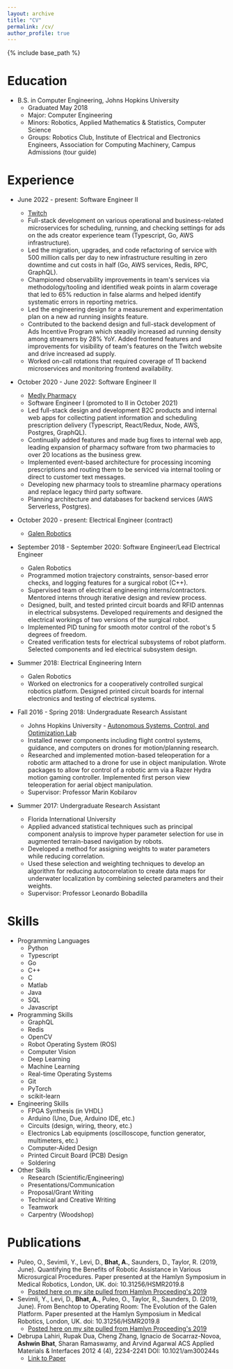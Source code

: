 ```yaml
---
layout: archive
title: "CV"
permalink: /cv/
author_profile: true
---
```


<html>
  <head>
    <link href="https://fonts.googleapis.com/css?family=Roboto&display=swap" rel="stylesheet">
    <script type="text/javascript">
      var host = "theshwin.com/cv/";
      if ((host == window.location.host) && (window.location.protocol != "https:"))
        window.location.protocol = "https";
    </script>
  </head>
</html>

{% include base_path %}

Education
======
* B.S. in Computer Engineering, Johns Hopkins University
  * Graduated May 2018
  * Major: Computer Engineering
  * Minors: Robotics, Applied Mathematics & Statistics, Computer Science
  * Groups: Robotics Club, Institute of Electrical and Electronics Engineers, Association for Computing Machinery, Campus Admissions (tour guide)

Experience
======
* June 2022 - present: Software Engineer II
  * [Twitch](twitch.tv)
  * Full-stack development on various operational and business-related microservices for scheduling, running, and checking settings for ads on the ads creator experience team (Typescript, Go, AWS infrastructure).
  * Led the migration, upgrades, and code refactoring of service with 500 million calls per day to new infrastructure resulting in zero downtime and cut costs in half (Go, AWS services, Redis, RPC, GraphQL).
  * Championed observability improvements in team's services via methodology/tooling and identified weak points in alarm coverage that led to 65% reduction in false alarms and helped identify systematic errors in reporting metrics.
  * Led the engineering design for a measurement and experimentation plan on a new ad running insights feature.
  * Contributed to the backend design and full-stack development of Ads Incentive Program which steadily increased ad running density among streamers by 28% YoY. Added frontend features and improvements for visibility of team's features on the Twitch website and drive increased ad supply.
  * Worked on-call rotations that required coverage of 11 backend microservices and monitoring frontend availability.
* October 2020 - June 2022: Software Engineer II
  * [Medly Pharmacy](https://medly.com/en-us) 
  * Software Engineer I (promoted to II in October 2021)
  * Led full-stack design and development B2C products and internal web apps for collecting patient information and scheduling prescription delivery (Typescript, React/Redux, Node, AWS, Postgres, GraphQL).
  * Continually added features and made bug fixes to internal web app, leading expansion of pharmacy software from two pharmacies to over 20 locations as the business grew.
  * Implemented event-based architecture for processing incoming prescriptions and routing them to be serviced via internal tooling or direct to customer text messages.
  * Developing new pharmacy tools to streamline pharmacy operations and replace legacy third party software.
  * Planning architecture and databases for backend services (AWS Serverless, Postgres). 
* October 2020 - present: Electrical Engineer (contract)
  * [Galen Robotics](https://www.galenrobotics.com)
* September 2018 - September 2020: Software Engineer/Lead Electrical Engineer
  * Galen Robotics
  * Programmed motion trajectory constraints, sensor-based error checks, and logging features for a surgical robot (C++).
  * Supervised team of electrical engineering interns/contractors. Mentored interns through iterative design and review process.
  * Designed, built, and tested printed circuit boards and RFID antennas in electrical subsystems. Developed requirements and designed the electrical workings of two versions of the surgical robot.
  * Implemented PID tuning for smooth motor control of the robot's 5 degrees of freedom.
  * Created verification tests for electrical subsystems of robot platform. Selected components and led electrical subsystem design.
* Summer 2018: Electrical Engineering Intern
  * Galen Robotics
  * Worked on electronics for a cooperatively controlled surgical robotics platform. Designed printed circuit boards for internal electronics and testing of electrical systems.

* Fall 2016 - Spring 2018: Undergraduate Research Assistant
  * Johns Hopkins University - [Autonomous Systems, Control, and Optimization Lab](https://asco.lcsr.jhu.edu/)
  * Installed newer components including flight control systems, guidance, and computers on drones for motion/planning research. 
  * Researched and implemented motion-based teleoperation for a robotic arm attached to a drone for use in object manipulation. Wrote packages to allow for control of a robotic arm via a Razer Hydra motion gaming controller. Implemented first person view teleoperation for aerial object manipulation.
  * Supervisor: Professor Marin Kobilarov

* Summer 2017: Undergraduate Research Assistant
  * Florida International University
  * Applied advanced statistical techniques such as principal component analysis to improve hyper parameter selection for use in augmented terrain-based navigation by robots. 
  * Developed a method for assigning weights to water parameters while reducing correlation. 
  * Used these selection and weighting techniques to develop an algorithm for reducing autocorrelation to create data maps for underwater localization by combining selected parameters and their weights.
  * Supervisor: Professor Leonardo Bobadilla

Skills
======
* Programming Languages
  * Python
  * Typescript
  * Go
  * C++
  * C
  * Matlab
  * Java
  * SQL
  * Javascript
* Programming Skills
  * GraphQL
  * Redis
  * OpenCV
  * Robot Operating System (ROS)
  * Computer Vision
  * Deep Learning
  * Machine Learning
  * Real-time Operating Systems
  * Git
  * PyTorch
  * scikit-learn
* Engineering Skills
  * FPGA Synthesis (in VHDL)
  * Arduino (Uno, Due, Arduino IDE, etc.)
  * Circuits (design, wiring, theory, etc.)
  * Electronics Lab equipments (oscilloscope, function generator, multimeters, etc.)
  * Computer-Aided Design
  * Printed Circuit Board (PCB) Design
  * Soldering
* Other Skills
  * Research (Scientific/Engineering)
  * Presentations/Communication
  * Proposal/Grant Writing
  * Technical and Creative Writing
  * Teamwork
  * Carpentry (Woodshop)

Publications
======
* Puleo, O., Sevimli, Y., Levi, D., **Bhat, A.**, Saunders, D., Taylor, R. (2019, June). Quantifying the Benefits of Robotic Assistance in Various Microsurgical Procedures. Paper presented at the Hamlyn Symposium in Medical Robotics, London, UK. doi: 10.31256/HSMR2019.8
  * [Posted here on my site pulled from Hamlyn Proceeding's 2019](http://theshwin.com/files/HSMR2019-RoboticAssistance.pdf)
* Sevimli, Y., Levi, D., **Bhat, A.**, Puleo, O., Taylor, R., Saunders, D. (2019, June). From Benchtop to Operating Room: The Evolution of the Galen Platform. Paper presented at the Hamlyn Symposium in Medical Robotics, London, UK. doi: 10.31256/HSMR2019.8
  * [Posted here on my site pulled from Hamlyn Proceeding's 2019](https://theshwin.com/files/HSMR2019-Benchtop.pdf)
* Debrupa Lahiri, Rupak Dua, Cheng Zhang, Ignacio de Socarraz-Novoa, **Ashwin Bhat**, Sharan Ramaswamy, and Arvind Agarwal
ACS Applied Materials & Interfaces 2012 4 (4), 2234-2241
DOI: 10.1021/am300244s
  * [Link to Paper](https://pubs.acs.org/doi/abs/10.1021/am300244s)

